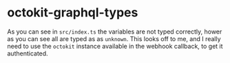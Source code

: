 # octokit-graphql-types

As you can see in `src/index.ts` the variables are not typed correctly, hower as you can see all are typed as as `unknown`.
This looks off to me, and I really need to use the `octokit` instance available in the webhook callback, to get it authenticated.
